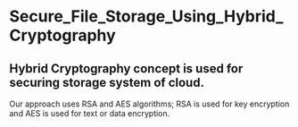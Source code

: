 # Secure_File_Storage_Using_Hybrid_Cryptography

## Hybrid Cryptography concept is used for securing storage system of cloud. 
Our approach uses RSA and AES algorithms; RSA is used for key encryption and AES is used for text or data encryption.
